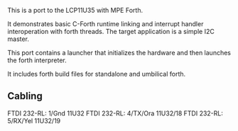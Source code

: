 This is a port to the LCP11U35 with MPE Forth. 

It demonstrates basic C-Forth runtime linking and interrupt
handler interoperation with forth threads.  The target application
is a simple I2C master.

This port contains a launcher that initializes
the hardware and then launches the forth interpreter.

It includes forth build files for standalone and umbilical forth.

Cabling
------------------------------
FTDI 232-RL: 1/Gnd 11U32 
FTDI 232-RL: 4/TX/Ora 11U32/18
FTDI 232-RL: 5/RX/Yel 11U32/19

